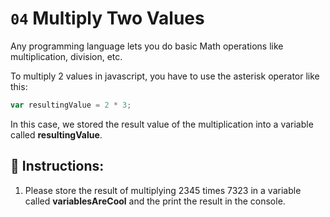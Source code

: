 # `04` Multiply Two Values

Any programming language lets you do basic Math operations like multiplication, division, etc.

To multiply 2 values in javascript, you have to use the asterisk operator like this:
```js
var resultingValue = 2 * 3;
```
In this case, we stored the result value of the multiplication into a variable called **resultingValue**.
## 📝 Instructions:

1. Please store the result of multiplying 2345 times 7323 in a variable called **variablesAreCool** and the print the result in the console.




